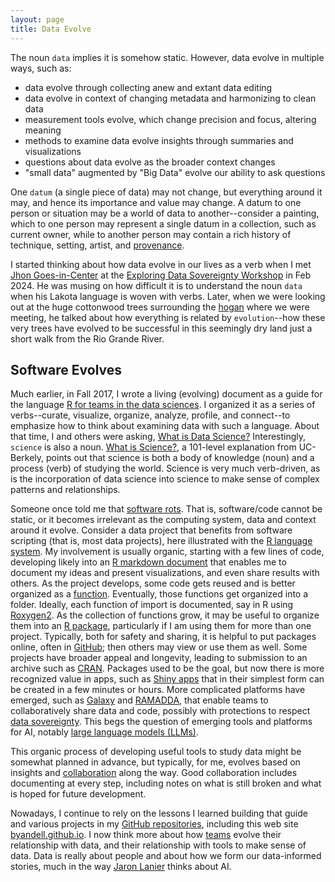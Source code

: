 ```yaml
---
layout: page
title: Data Evolve
---
```


The noun `data` implies it is somehow static. However, data evolve in multiple ways, such as:

- data evolve through collecting anew and extant data editing
- data evolve in context of changing metadata and harmonizing to clean data
- measurement tools evolve, which change precision and focus, altering meaning
- methods to examine data evolve insights through summaries and visualizations
- questions about data evolve as the broader context changes
- "small data" augmented by "Big Data" evolve our ability to ask questions

One `datum` (a single piece of data) may not change, but everything around it may, and hence its importance and value may change. A datum to one person or situation may be a world of data to another--consider a painting, which to one person may represent a single datum in a collection, such as current owner, while to another person may contain a rich history of technique, setting, artist, and [provenance](https://www.nnlm.gov/guides/data-glossary/data-provenance).

I started thinking about how data evolve in our lives as a verb when I met
[Jhon Goes-in-Center](https://thebrintonmuseum.org/jhon-duane-goes-in-center-2020-brinton-101/)
at the
[Exploring Data Sovereignty Workshop](https://ncar.ucar.edu/exploring-data-sovereignty-workshop) in Feb 2024.
He was musing on how difficult it is to understand the noun `data` when his Lakota language is woven with verbs. Later, when we were looking out at the huge cottonwood trees surrounding the [hogan](https://www.sipi.edu/pdf/SIPI_Campus_Map.pdf) where we were meeting, he talked about how everything is related by `evolution`--how these very trees have evolved to be successful in this seemingly dry land just a short walk from the Rio Grande River.

## Software Evolves

Much earlier, in Fall 2017, I wrote a living (evolving) document as a guide for the language [R for teams in the data sciences](https://github.com/UW-Madison-DataScience/R_for_data_sciences). I organized it as a series of verbs--curate, visualize, organize, analyze, profile, and connect--to emphasize how to think about examining data with such a language.
About that time, I and others were asking, [What is Data Science?](/What-is-Data-Science/)
Interestingly, `science` is also a noun. [What is Science?](https://undsci.berkeley.edu/understanding-science-101/what-is-science/), a 101-level explanation from UC-Berkely, points out that science is both a body of knowledge (noun) and a process (verb) of studying the world.
Science is very much verb-driven, as is the incorporation of data science into science to make sense of complex patterns and relationships.

Someone once told me that
[software rots](https://towardsdatascience.com/why-and-how-software-systems-decay-fa7ec83c4ff3).
That is, software/code cannot be static, or it becomes irrelevant as the computing system, data and context around it evolve.
Consider a data project that benefits from software scripting (that is, most data projects),
here illustrated with the
[R language system](https://www.r-project.org/about.html).
My involvement is usually organic, starting with a few lines of code, developing likely into an
[R markdown document](https://rmarkdown.rstudio.com/)
that enables me to document my ideas and present visualizations, and even share results with others.
As the project develops, some code gets reused and is better organized as a
[function](https://www.sciencedirect.com/topics/computer-science/software-function).
Eventually, those functions get organized into a folder.
Ideally, each function of import is documented, say in R using
[Roxygen2](https://kbroman.org/pkg_primer/pages/docs.html).
As the collection of functions grow, it may be useful to organize them into an
[R package](https://cran.r-project.org/doc/manuals/R-exts.html),
particularly if I am using them for more than one project.
Typically, both for safety and sharing, it is helpful to put packages online, often in
[GitHub](https://happygitwithr.com/);
then others may view or use them as well.
Some projects have broader appeal and longevity, leading to submission to an archive such as
[CRAN](https://cran.rstudio.com/).
Packages used to be the goal, but now there is more recognized value in apps,
such as
[Shiny apps](https://shiny.posit.co/r/gallery/)
that in their simplest form can be created in a few minutes or hours.
More complicated platforms have emerged, such as
[Galaxy](https://galaxyproject.org/) and [RAMADDA](https://ramadda.org/),
that enable teams to collaboratively share data and code, possibly with
protections to respect
[data sovereignty](/Data-Sovereignty/).
This begs the question of emerging tools and platforms for AI, notably 
[large language models (LLMs)](https://medium.com/data-science-at-microsoft/how-large-language-models-work-91c362f5b78f).

This organic process of developing useful tools to study data might be somewhat planned in advance, but typically, for me,
evolves based on insights and [collaboration](/pages/collaborate/) along the way.
Good collaboration includes documenting at every step, including notes on what is still
broken and what is hoped for future development.

Nowadays, I continue to rely on the lessons I learned building that guide and various projects in my
[GitHub repositories](https://github.com/byandell),
including this web site [byandell.github.io](https://github.com/byandell/byandell.github.io).
I now think more about how [teams](/pages/team/) evolve their relationship with data,
and their relationship with tools to make sense of data.
Data is really about people and about how we form our data-informed stories,
much in the way [Jaron Lanier](/Jaron-Lanier-There-is-no-AI/) thinks about AI.



